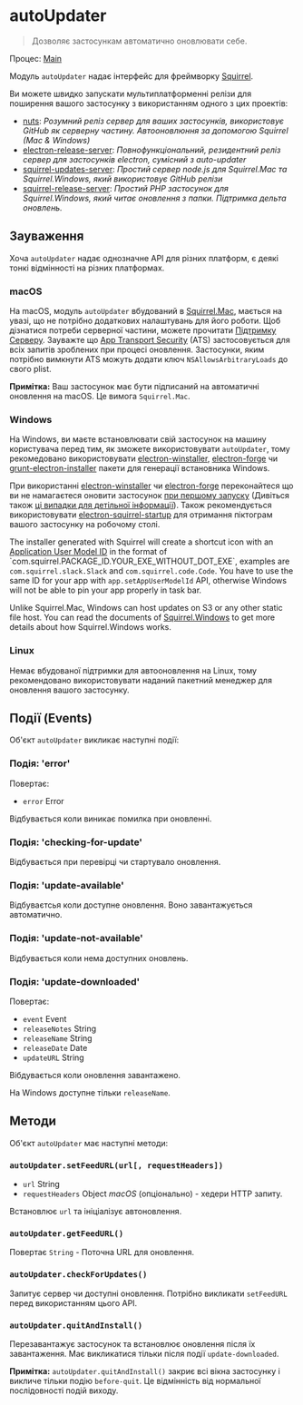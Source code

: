 # autoUpdater

> Дозволяє застосункам автоматично оновлювати себе.

Процес: [Main](../glossary.md#main-process)

Модуль `autoUpdater` надає інтерфейс для фреймворку [Squirrel](https://github.com/Squirrel).

Ви можете швидко запускати мультиплатформенні релізи для поширення вашого застосунку з використанням одного з цих проектів:

* [nuts](https://github.com/GitbookIO/nuts): *Розумний реліз сервер для ваших застосунків, використовує GitHub як серверну частину. Автооновлюння за допомогою Squirrel (Mac & Windows)*
* [electron-release-server](https://github.com/ArekSredzki/electron-release-server): *Повнофункціональний, резидентний реліз сервер для застосунків electron, сумісний з auto-updater*
* [squirrel-updates-server](https://github.com/Aluxian/squirrel-updates-server): *Простий сервер node.js для Squirrel.Mac та Squirrel.Windows, який використовує GitHub релізи*
* [squirrel-release-server](https://github.com/Arcath/squirrel-release-server): *Простий PHP застосунок для Squirrel.Windows, який читає оновлення з папки. Підтримка дельта оновлень.*

## Зауваження

Хоча `autoUpdater` надає однозначне API для різних платформ, є деякі тонкі відмінності на різних платформах.

### macOS

На macOS, модуль `autoUpdater` вбудований в [Squirrel.Mac](https://github.com/Squirrel/Squirrel.Mac), мається на увазі, що не потрібно додаткових налаштувань для його роботи. Щоб дізнатися потреби серверної частини, можете прочитати [Підтримку Серверу](https://github.com/Squirrel/Squirrel.Mac#server-support). Зауважте що [App Transport Security](https://developer.apple.com/library/content/documentation/General/Reference/InfoPlistKeyReference/Articles/CocoaKeys.html#//apple_ref/doc/uid/TP40009251-SW35) (ATS) застосовується для всіх запитів зроблених при процесі оновлення. Застосунки, яким потрібно вимкнути ATS можуть додати ключ `NSAllowsArbitraryLoads` до свого plist.

**Примітка:** Ваш застосунок має бути підписаний на автоматичні оновлення на macOS. Це вимога `Squirrel.Mac`.

### Windows

На Windows, ви маєте встановлювати свій застосунок на машину користувача перед тим, як зможете використовувати `autoUpdater`, тому рекомедовано використовувати [electron-winstaller](https://github.com/electron/windows-installer), [electron-forge](https://github.com/electron-userland/electron-forge) чи [grunt-electron-installer](https://github.com/electron/grunt-electron-installer) пакети для генерації встановника Windows.

При використанні [electron-winstaller](https://github.com/electron/windows-installer) чи [electron-forge](https://github.com/electron-userland/electron-forge) переконайтеся що ви не намагаєтеся оновити застосунок [при першому запуску](https://github.com/electron/windows-installer#handling-squirrel-events) (Дивіться також [ці випадки для детільної інформації](https://github.com/electron/electron/issues/7155)). Також рекомендується використовувати [electron-squirrel-startup](https://github.com/mongodb-js/electron-squirrel-startup) для отримання піктограм вашого застосунку на робочому столі.

The installer generated with Squirrel will create a shortcut icon with an [Application User Model ID](https://msdn.microsoft.com/en-us/library/windows/desktop/dd378459(v=vs.85).aspx) in the format of `com.squirrel.PACKAGE_ID.YOUR_EXE_WITHOUT_DOT_EXE`, examples are `com.squirrel.slack.Slack` and `com.squirrel.code.Code`. You have to use the same ID for your app with `app.setAppUserModelId` API, otherwise Windows will not be able to pin your app properly in task bar.

Unlike Squirrel.Mac, Windows can host updates on S3 or any other static file host. You can read the documents of [Squirrel.Windows](https://github.com/Squirrel/Squirrel.Windows) to get more details about how Squirrel.Windows works.

### Linux

Немає вбудованої підтримки для автооновлення на Linux, тому рекомендовано використовувати наданий пакетний менеджер для оновлення вашого застосунку.

## Події (Events)

Об'єкт `autoUpdater` викликає наступні події:

### Подія: 'error'

Повертає:

* `error` Error

Відбувається коли виникає помилка при оновленні.

### Подія: 'checking-for-update'

Відбувається при перевірці чи стартувало оновлення.

### Подія: 'update-available'

Відбуваєтсья коли доступне оновлення. Воно завантажується автоматично.

### Подія: 'update-not-available'

Відбувається коли нема доступних оновлень.

### Подія: 'update-downloaded'

Повертає:

* `event` Event
* `releaseNotes` String
* `releaseName` String
* `releaseDate` Date
* `updateURL` String

Вібдувається коли оновлення завантажено.

На Windows доступне тільки `releaseName`.

## Методи

Об'єкт `autoUpdater` має наступні методи:

### `autoUpdater.setFeedURL(url[, requestHeaders])`

* `url` String
* `requestHeaders` Object *macOS* (опціонально) - хедери HTTP запиту.

Встановлює `url` та ініціалізує автоновлення.

### `autoUpdater.getFeedURL()`

Повертає `String` - Поточна URL для оновлення.

### `autoUpdater.checkForUpdates()`

Запитує сервер чи доступні оновлення. Потрібно викликати `setFeedURL` перед використанням цього API.

### `autoUpdater.quitAndInstall()`

Перезавантажує застосунок та встановлює оновлення після їх завантаження. Має викликатися тільки після події `update-downloaded`.

**Примітка:** `autoUpdater.quitAndInstall()` закриє всі вікна застосунку і викличе тільки подію `before-quit`. Це відмінність від нормальної послідовності подій виходу.